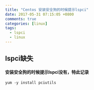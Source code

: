 ```yaml
---
title: "Centos 安装安全狗的时候提示lspci"
date: 2017-05-31 07:15:05 +0800
comments: true
categories: [linux]
tags:
  - lspci
  - linux
---
```


## lspci缺失
#### 安装安全狗的时候提示lspci没有，特此记录

```
yum -y install pciutils
```